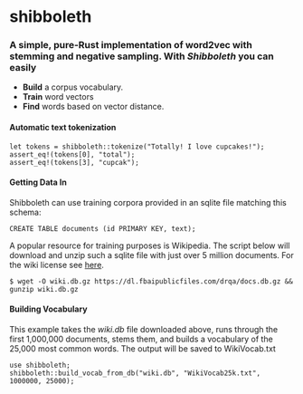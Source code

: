 # shibboleth

### A simple, pure-Rust implementation of word2vec with stemming and negative sampling. With *Shibboleth* you can easily
- **Build** a corpus vocabulary.
- **Train** word vectors
- **Find** words based on vector distance.

#### Automatic text tokenization

```
let tokens = shibboleth::tokenize("Totally! I love cupcakes!");
assert_eq!(tokens[0], "total");
assert_eq!(tokens[3], "cupcak");
```
#### Getting Data In

Shibboleth can use training corpora provided in an sqlite file matching this schema:
```
CREATE TABLE documents (id PRIMARY KEY, text);
```
A popular resource for training purposes is Wikipedia. The script below will download and unzip such a sqlite file with just over 5 million documents. For the wiki license see [here](https://en.wikipedia.org/wiki/Wikipedia:Reusing_Wikipedia_content).
```
$ wget -O wiki.db.gz https://dl.fbaipublicfiles.com/drqa/docs.db.gz && gunzip wiki.db.gz
```
#### Building Vocabulary

This example takes the *wiki.db* file downloaded above, runs through the first 1,000,000 documents, stems them, and builds a vocabulary of the 25,000 most common words. The output will be saved to WikiVocab.txt
```
use shibboleth;
shibboleth::build_vocab_from_db("wiki.db", "WikiVocab25k.txt", 1000000, 25000);
```
